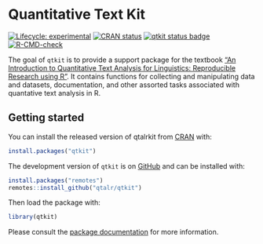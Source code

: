 

<!-- README.md is generated from README.Rmd. Please edit that file -->

# Quantitative Text Kit

<!-- badges: start -->

[![Lifecycle:
experimental](https://img.shields.io/badge/lifecycle-experimental-orange.svg)](https://lifecycle.r-lib.org/articles/stages.html#experimental)
[![CRAN
status](https://www.r-pkg.org/badges/version/qtkit.png)](https://CRAN.R-project.org/package=qtkit)
[![qtkit status
badge](https://francojc.r-universe.dev/badges/qtkit.png)](https://francojc.r-universe.dev/qtkit)
[![R-CMD-check](https://github.com/qtalr/qtkit/actions/workflows/R-CMD-check.yaml/badge.svg)](https://github.com/qtalr/qtkit/actions/workflows/R-CMD-check.yaml)
<!-- badges: end -->

The goal of `qtkit` is to provide a support package for the textbook
[“An Introduction to Quantitative Text Analysis for Linguistics:
Reproducible Research using R”](https://qtalr.github.io/book). It
contains functions for collecting and manipulating data and datasets,
documentation, and other assorted tasks associated with quantative text
analysis in R.

## Getting started

You can install the released version of qtalrkit from
[CRAN](https://CRAN.R-project.org) with:

``` r
install.packages("qtkit")
```

The development version of `qtkit` is on [GitHub](https://github.com/)
and can be installed with:

``` r
install.packages("remotes")
remotes::install_github("qtalr/qtkit")
```

Then load the package with:

``` r
library(qtkit)
```

Please consult the [package
documentation](https://qtalr.github.io/qtkit/reference) for more
information.

